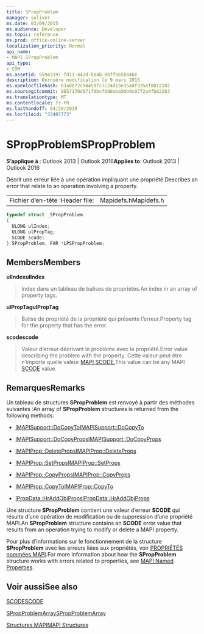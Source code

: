 ```yaml
---
title: SPropProblem
manager: soliver
ms.date: 03/09/2015
ms.audience: Developer
ms.topic: reference
ms.prod: office-online-server
localization_priority: Normal
api_name:
- MAPI.SPropProblem
api_type:
- COM
ms.assetid: 55943197-fd11-442d-bb4b-0bff565b846e
description: Dernière modification le 9 mars 2015
ms.openlocfilehash: b3a0872c94459fc7c24d13e35adf335ef8012182
ms.sourcegitcommit: 8657170d071f9bcf680aba50b9c07f2a4fb82283
ms.translationtype: MT
ms.contentlocale: fr-FR
ms.lasthandoff: 04/28/2019
ms.locfileid: "33407773"
---
```

# <a name="spropproblem"></a><span data-ttu-id="df027-103">SPropProblem</span><span class="sxs-lookup"><span data-stu-id="df027-103">SPropProblem</span></span>

  
  
<span data-ttu-id="df027-104">**S’applique à** : Outlook 2013 | Outlook 2016</span><span class="sxs-lookup"><span data-stu-id="df027-104">**Applies to**: Outlook 2013 | Outlook 2016</span></span> 
  
<span data-ttu-id="df027-105">Décrit une erreur liée à une opération impliquant une propriété.</span><span class="sxs-lookup"><span data-stu-id="df027-105">Describes an error that relate to an operation involving a property.</span></span>
  
|||
|:-----|:-----|
|<span data-ttu-id="df027-106">Fichier d’en-tête :</span><span class="sxs-lookup"><span data-stu-id="df027-106">Header file:</span></span>  <br/> |<span data-ttu-id="df027-107">Mapidefs.h</span><span class="sxs-lookup"><span data-stu-id="df027-107">Mapidefs.h</span></span>  <br/> |
   
```cpp
typedef struct _SPropProblem
{
  ULONG ulIndex;
  ULONG ulPropTag;
  SCODE scode;
} SPropProblem, FAR *LPSPropProblem;

```

## <a name="members"></a><span data-ttu-id="df027-108">Members</span><span class="sxs-lookup"><span data-stu-id="df027-108">Members</span></span>

 <span data-ttu-id="df027-109">**ulIndex**</span><span class="sxs-lookup"><span data-stu-id="df027-109">**ulIndex**</span></span>
  
> <span data-ttu-id="df027-110">Index dans un tableau de balises de propriétés.</span><span class="sxs-lookup"><span data-stu-id="df027-110">An index in an array of property tags.</span></span>
    
 <span data-ttu-id="df027-111">**ulPropTag**</span><span class="sxs-lookup"><span data-stu-id="df027-111">**ulPropTag**</span></span>
  
> <span data-ttu-id="df027-112">Balise de propriété de la propriété qui présente l’erreur.</span><span class="sxs-lookup"><span data-stu-id="df027-112">Property tag for the property that has the error.</span></span>
    
 <span data-ttu-id="df027-113">**scode**</span><span class="sxs-lookup"><span data-stu-id="df027-113">**scode**</span></span>
  
> <span data-ttu-id="df027-114">Valeur d’erreur décrivant le problème avec la propriété.</span><span class="sxs-lookup"><span data-stu-id="df027-114">Error value describing the problem with the property.</span></span> <span data-ttu-id="df027-115">Cette valeur peut être n’importe quelle valeur [MAPI SCODE.](scode.md)</span><span class="sxs-lookup"><span data-stu-id="df027-115">This value can be any MAPI [SCODE](scode.md) value.</span></span> 
    
## <a name="remarks"></a><span data-ttu-id="df027-116">Remarques</span><span class="sxs-lookup"><span data-stu-id="df027-116">Remarks</span></span>

<span data-ttu-id="df027-117">Un tableau de structures **SPropProblem** est renvoyé à partir des méthodes suivantes :</span><span class="sxs-lookup"><span data-stu-id="df027-117">An array of **SPropProblem** structures is returned from the following methods:</span></span> 
  
- [<span data-ttu-id="df027-118">IMAPISupport::DoCopyTo</span><span class="sxs-lookup"><span data-stu-id="df027-118">IMAPISupport::DoCopyTo</span></span>](imapisupport-docopyto.md)
    
- [<span data-ttu-id="df027-119">IMAPISupport::DoCopyProps</span><span class="sxs-lookup"><span data-stu-id="df027-119">IMAPISupport::DoCopyProps</span></span>](imapisupport-docopyprops.md)
    
- [<span data-ttu-id="df027-120">IMAPIProp::DeleteProps</span><span class="sxs-lookup"><span data-stu-id="df027-120">IMAPIProp::DeleteProps</span></span>](imapiprop-deleteprops.md)
    
- [<span data-ttu-id="df027-121">IMAPIProp::SetProps</span><span class="sxs-lookup"><span data-stu-id="df027-121">IMAPIProp::SetProps</span></span>](imapiprop-setprops.md)
    
- [<span data-ttu-id="df027-122">IMAPIProp::CopyProps</span><span class="sxs-lookup"><span data-stu-id="df027-122">IMAPIProp::CopyProps</span></span>](imapiprop-copyprops.md)
    
- [<span data-ttu-id="df027-123">IMAPIProp::CopyTo</span><span class="sxs-lookup"><span data-stu-id="df027-123">IMAPIProp::CopyTo</span></span>](imapiprop-copyto.md)
    
- [<span data-ttu-id="df027-124">IPropData::HrAddObjProps</span><span class="sxs-lookup"><span data-stu-id="df027-124">IPropData::HrAddObjProps</span></span>](ipropdata-hraddobjprops.md)
    
<span data-ttu-id="df027-125">Une structure **SPropProblem** contient une valeur d’erreur **SCODE** qui résulte d’une opération de modification ou de suppression d’une propriété MAPI.</span><span class="sxs-lookup"><span data-stu-id="df027-125">An **SPropProblem** structure contains an **SCODE** error value that results from an operation trying to modify or delete a MAPI property.</span></span> 
  
<span data-ttu-id="df027-126">Pour plus d’informations sur le fonctionnement de la structure **SPropProblem** avec les erreurs liées aux propriétés, voir [PROPRIÉTÉS nommées MAPI](mapi-named-properties.md).</span><span class="sxs-lookup"><span data-stu-id="df027-126">For more information about how the **SPropProblem** structure works with errors related to properties, see [MAPI Named Properties](mapi-named-properties.md).</span></span> 
  
## <a name="see-also"></a><span data-ttu-id="df027-127">Voir aussi</span><span class="sxs-lookup"><span data-stu-id="df027-127">See also</span></span>



[<span data-ttu-id="df027-128">SCODE</span><span class="sxs-lookup"><span data-stu-id="df027-128">SCODE</span></span>](scode.md)
  
[<span data-ttu-id="df027-129">SPropProblemArray</span><span class="sxs-lookup"><span data-stu-id="df027-129">SPropProblemArray</span></span>](spropproblemarray.md)


[<span data-ttu-id="df027-130">Structures MAPI</span><span class="sxs-lookup"><span data-stu-id="df027-130">MAPI Structures</span></span>](mapi-structures.md)

